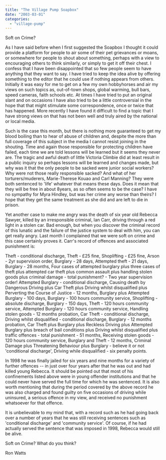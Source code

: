 ```yaml
---
title: "The Village Pump Soapbox"
date: "2003-03-01"
categories: 
  - "village-pump"
---
```


Soft on Crime?

As I have said before when I first suggested the Soapbox I thought it could provide a platform for people to air some of their pet grievances or moans, or somewhere for people to shout about something, perhaps with a view to encouraging others to think similarly, or simply to get it off their chest. I confess that I have been disappointed that so few people seem to have anything that they want to say. I have tried to keep the idea alive by offering something to the editor that he could use if nothing appears from others. Initially it was easy for me to get on a few my own hobbyhorses and air my views on such topics as, out-of-town shops, global warming, bull bars, speed cameras, faith schools etc. At times I have tried to put an original slant and on occasions I have also tried to be a little controversial in the hope that that might stimulate some correspondence, once or twice that has happened. More recently I have found it difficult to find a topic that I have strong views on that has not been well and truly aired by the national or local media.

Such is the case this month, but there is nothing more guaranteed to get my blood boiling than to hear of abuse of children and, despite the more than full coverage of this subject in the media I cannot resist joining in the shouting. Time and again those responsible for protecting children have failed, each time we are told lessons will be learned but it seems they never are. The tragic and awful death of little Victoria Climbie did at least result in a public inquiry so perhaps lessons will be learned and changes made, but why was it that the only people to be sacked were junior social workers? Why were not those really responsible sacked? And what of her torturers/muderers, Marie-Therese Kouao and Carl Manning? They were both sentenced to 'life' whatever that means these days. Does it mean that they will be free in about 8years, as so often seems to be the case? I have no sympathy for Myra Hindley, but was her crime any worse than theirs? I hope that they get the same treatment as she did and are left to die in prison.

Yet another case to make me angry was the death of six year old Rebecca Sawyer, killed by an irresponsible criminal, Ian Carr, driving through a red light in a stolen car. Bad enough, but when you discover the criminal record of this lunatic and the failure of the justice system to deal with him, you can get really angry. Last month I complained that we were soft on crime and this case certainly proves it. Carr's record of offences and associated punishment is:

Theft - conditional discharge, Theft - £25 fine, Shoplifting - £25 fine, Arson - 2yr supervision order, Burglary - 28 days, Attempted theft - 21 days, Burglary - 28 months, Four cases of attempted burglary plus three cases of theft plus attempted car theft plus common assault plus handling stolen goods plus criminal damage - total punishment? - Two year supervision order! Attempted Burglary - conditional discharge, Causing death by Dangerous Driving plus Car Theft plus Driving whilst disqualified plus Perverting the Course of Justice - 12 months, Burglary plus Attempted Burglary - 100 days, Burglary - 100 hours community service, Shoplifting - absolute discharge, Burglary - 150 days, Theft - 120 hours community service, Attempted Burglary - 120 hours community service, Handling stolen goods - 12 months probation, Car Theft - conditional discharge, Driving whilst disqualified - conditional discharge, Burglary - 12 months probation, Car Theft plus Burglary plus Reckless Driving plus Attempted Burglary plus breach of bail conditions plus Driving whilst disqualified plus traffic offences - total punishment - 51 months, Receiving stolen goods - 120 hours community service, Burglary and Theft - 12 months, Criminal Damage plus Threatening Behaviour plus Burglary - believe it or not 'conditional discharge', Driving while disqualified - six penalty points.

In 1998 he was finally jailed for six years and nine months for a variety of further offences -- in just over four years after that he was out and had killed young Rebecca. It should be pointed out that most of his confinements listed above were in young offender institutions and that he could never have served the full time for which he was sentenced. It is also worth mentioning that during the period covered by the above record he was also charged and found guilty on five occasions of driving while uninsured, a serious offence in my view, and received no punishment whatsoever for that offence.

It is unbelievable to my mind that, with a record such as he had going back over a number of years that he was still receiving sentences such as 'conditional discharge' and 'community service'. Of course, if he had actually served the sentence that was imposed in 1998, Rebecca would still be alive.

Soft on Crime? What do you think?

Ron Watts
